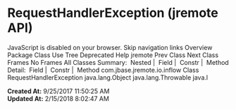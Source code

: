 # RequestHandlerException (jremote   API)

JavaScript is disabled on your browser. Skip navigation links Overview Package Class Use Tree Deprecated Help jremote Prev Class Next Class Frames No Frames All Classes Summary:  Nested |  Field |  Constr |  Method Detail:  Field |  Constr |  Method com.jbase.jremote.io.inflow Class RequestHandlerException java.lang.Object java.lang.Throwable java.l  

**Created At:** 9/25/2017 11:50:25 AM  
**Updated At:** 2/15/2018 8:02:47 AM  

